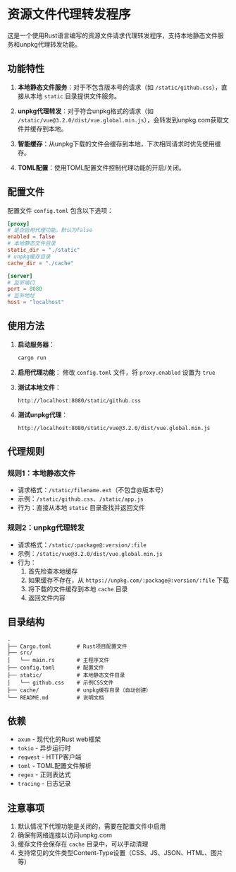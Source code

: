 # 资源文件代理转发程序

这是一个使用Rust语言编写的资源文件请求代理转发程序，支持本地静态文件服务和unpkg代理转发功能。

## 功能特性

1. **本地静态文件服务**：对于不包含版本号的请求（如 `/static/github.css`），直接从本地 `static` 目录提供文件服务。

2. **unpkg代理转发**：对于符合unpkg格式的请求（如 `/static/vue@3.2.0/dist/vue.global.min.js`），会转发到unpkg.com获取文件并缓存到本地。

3. **智能缓存**：从unpkg下载的文件会缓存到本地，下次相同请求时优先使用缓存。

4. **TOML配置**：使用TOML配置文件控制代理功能的开启/关闭。

## 配置文件

配置文件 `config.toml` 包含以下选项：

```toml
[proxy]
# 是否启用代理功能，默认为false
enabled = false
# 本地静态文件目录
static_dir = "./static"
# unpkg缓存目录
cache_dir = "./cache"

[server]
# 监听端口
port = 8080
# 监听地址
host = "localhost"
```

## 使用方法

1. **启动服务器**：
   ```bash
   cargo run
   ```

2. **启用代理功能**：
   修改 `config.toml` 文件，将 `proxy.enabled` 设置为 `true`

3. **测试本地文件**：
   ```
   http://localhost:8080/static/github.css
   ```

4. **测试unpkg代理**：
   ```
   http://localhost:8080/static/vue@3.2.0/dist/vue.global.min.js
   ```

## 代理规则

### 规则1：本地静态文件
- 请求格式：`/static/filename.ext`（不包含@版本号）
- 示例：`/static/github.css`、`/static/app.js`
- 行为：直接从本地 `static` 目录查找并返回文件

### 规则2：unpkg代理转发
- 请求格式：`/static/:package@:version/:file`
- 示例：`/static/vue@3.2.0/dist/vue.global.min.js`
- 行为：
  1. 首先检查本地缓存
  2. 如果缓存不存在，从 `https://unpkg.com/:package@:version/:file` 下载
  3. 将下载的文件缓存到本地 `cache` 目录
  4. 返回文件内容

## 目录结构

```
.
├── Cargo.toml        # Rust项目配置文件
├── src/
│   └── main.rs       # 主程序文件
├── config.toml       # 配置文件
├── static/           # 本地静态文件目录
│   └── github.css    # 示例CSS文件
├── cache/            # unpkg缓存目录（自动创建）
└── README.md         # 说明文档
```

## 依赖

- `axum` - 现代化的Rust web框架
- `tokio` - 异步运行时
- `reqwest` - HTTP客户端
- `toml` - TOML配置文件解析
- `regex` - 正则表达式
- `tracing` - 日志记录

## 注意事项

1. 默认情况下代理功能是关闭的，需要在配置文件中启用
2. 确保有网络连接以访问unpkg.com
3. 缓存文件会保存在 `cache` 目录中，可以手动清理
4. 支持常见的文件类型Content-Type设置（CSS、JS、JSON、HTML、图片等）